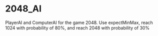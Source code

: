 # 2048_AI
PlayerAI and ComputerAI for the game 2048.
Use expectMinMax, reach 1024 with probability of 80%, and reach 2048 with probability of 30%
